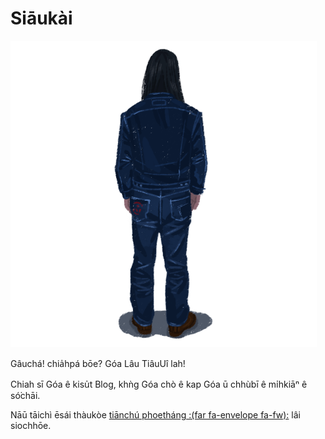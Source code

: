 # Siāukài


![](/images/avatar/draw_490.png#center)

Gâuchá! chia̍hpá bōe? Góa Lâu TiâuUî lah!

Chiah sī Góa ê kisu̍t Blog, khǹg Góa chò ê kap Góa ū chhùbī ê mi̍hkiāⁿ ê só͘chāi.

Nāū tāichì ēsái thàukòe  [tiānchú phoetháng :(far fa-envelope fa-fw):](mailto:watain666666@gmail.com) lâi siochhōe.

